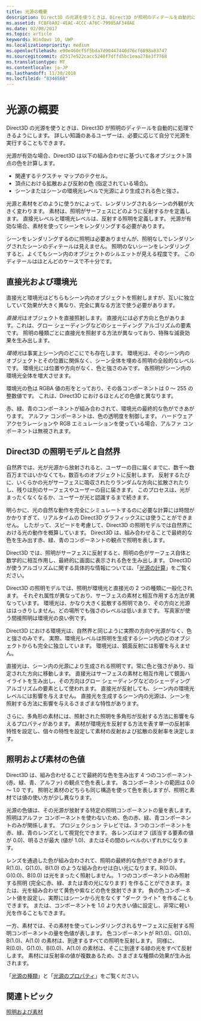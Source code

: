 ```yaml
---
title: 光源の概要
description: Direct3D の光源を使うときは、Direct3D が照明のディテールを自動的に処理できるようにします。 詳しい知識のあるユーザーは、必要に応じて自分で光源を実行することもできます。
ms.assetid: FCBF6A92-4EAC-4CCC-A76C-79985AF348AE
ms.date: 02/08/2017
ms.topic: article
keywords: Windows 10, UWP
ms.localizationpriority: medium
ms.openlocfilehash: e90e460cf5f5bda7d90447440d76cf6898a83747
ms.sourcegitcommit: d2517e522cacc5240f7dffd5bc1eaa278e3f7768
ms.translationtype: MT
ms.contentlocale: ja-JP
ms.lasthandoff: 11/30/2018
ms.locfileid: "8346568"
---
```

# <a name="lighting-overview"></a>光源の概要

Direct3D の光源を使うときは、Direct3D が照明のディテールを自動的に処理できるようにします。 詳しい知識のあるユーザーは、必要に応じて自分で光源を実行することもできます。

光源が有効な場合、Direct3D は以下の組み合わせに基づいて各オブジェクト頂点の色を計算します。

-   関連するテクスチャ マップのテクセル。
-   頂点における拡散および反射の色 (指定されている場合)。
-   シーンまたはシーンの環境光レベルで光源により生成される色と強さ。

光源と素材をどのように使うかによって、レンダリングされるシーンの外観が大きく変わります。 素材は、照明がサーフェスにどのように反射するかを定義します。 直接光レベルと環境光レベルは、反射する照明を定義します。 光源が有効な場合、素材を使ってシーンをレンダリングする必要があります。

シーンをレンダリングするのに照明は必要ありませんが、照明なしでレンダリングされたシーンのディテールは見えません。 照明のないシーンをレンダリングすると、よくてもシーン内のオブジェクトのシルエットが見える程度です。 このディテールはほとんどのケースで不十分です。

## <a name="span-iddirectlightvsambientlightspanspan-iddirectlightvsambientlightspandirect-light-vs-ambient-light"></a><span id="direct_light_vs._ambient_light"></span><span id="DIRECT_LIGHT_VS._AMBIENT_LIGHT"></span>直接光および環境光


直接光と環境光はどちらもシーン内のオブジェクトを照射しますが、互いに独立していて効果が大きく異なり、完全に異なる方法で使う必要があります。

*直接光*はオブジェクトを直接照射します。 直接光には必ず方向と色があります。これは、グロー シェーディングなどのシェーディング アルゴリズムの要素です。 照明の種類ごとに直接光を照射する方法が異なっており、特殊な減衰効果を生み出します。

*環境光*は事実上シーン内のどこにでも存在します。 環境光は、そのシーン内のオブジェクトとその位置に関係なく、シーン全体を埋める照明の全般的なレベルです。 環境光には位置や方向がなく、色と強さのみです。 各照明がシーン内の環境光全体を増大させます。

環境光の色は RGBA 値の形をとっており、その各コンポーネントは 0 ～ 255 の整数値です。 これは、Direct3D におけるほとんどの色値と異なります。

赤、緑、青のコンポーネントが組み合わされて、環境光の最終的な色ができあがります。 アルファ コンポーネントは、色の透明度を制御します。 ハードウェア アクセラレーションや RGB エミュレーションを使っている場合、アルファ コンポーネントは無視されます。

## <a name="span-iddirect3dlightmodelvsnaturespanspan-iddirect3dlightmodelvsnaturespandirect3d-light-model-vs-nature"></a><span id="direct3d_light_model_vs._nature"></span><span id="DIRECT3D_LIGHT_MODEL_VS._NATURE"></span>Direct3D の照明モデルと自然界


自然界では、光が光源から放射されると、ユーザーの目に届くまでに、数千～数百万まではいかなくても、数百ものオブジェクトに反射します。 反射するたびに、いくらかの光がサーフェスに吸収されたりランダムな方向に拡散されたりし、残りは別のサーフェスやユーザーの目に届きます。 このプロセスは、光がまったくなくなるか、ユーザーが光と認識するまで続きます。

明らかに、光の自然な動作を完全にシミュレートするのに必要な計算には時間がかかりすぎて、リアルタイムの Direct3D グラフィックスには使うことができません。 したがって、スピードを考慮して、Direct3D の照明モデルでは自然界における光の動作を概算しています。 Direct3D は、組み合わせることで最終的な色を生み出す赤、緑、青のコンポーネントの観点で照明を表します。

Direct3D では、照明がサーフェスに反射すると、照明の色がサーフェス自体と数学的に相互作用し、最終的に画面に表示される色を生み出します。 Direct3D が使うアルゴリズムに関する具体的な情報については、「[光源の計算](mathematics-of-lighting.md)」をご覧ください。

Direct3D の照明モデルでは、照明が環境光と直接光の 2 つの種類に一般化されます。 それぞれ属性が異なっており、サーフェスの素材と相互作用する方法が異なっています。 環境光は、かなり大きく拡散する照明であり、その方向と光源ははっきりしません。どの場所でも強さのレベルは低いままです。 写真家が使う間接照明は環境光の良い例です。

Direct3D における環境光は、自然界と同じように実際の方向や光源がなく、色と強さのみです。 実際、環境光レベルは照明を生成するシーン内のどのオブジェクトからも完全に独立しています。 環境光は、鏡面反射には影響を与えません。

直接光は、シーン内の光源により生成される照明です。常に色と強さがあり、指定された方向に移動します。 直接光はサーフェスの素材と相互作用して鏡面ハイライトを生み出し、その方向はグロー シェーディングなどのシェーディング アルゴリズムの要素として使われます。 直接光が反射しても、シーン内の環境光レベルには影響を与えません。 直接光を生成するシーン内の光源は、シーンを照射する方法に影響を与えるさまざまな特性があります。

さらに、多角形の素材には、照射された照明を多角形が反射する方法に影響を与えるプロパティがあります。 素材が環境光を反射する方法を表す単一の反射率特性を設定し、個々の特性を設定して素材の反射および拡散の反射率を決定します。

## <a name="span-idcolorvaluesforlightsandmaterialsspanspan-idcolorvaluesforlightsandmaterialsspanspan-idcolorvaluesforlightsandmaterialsspancolor-values-for-lights-and-materials"></a><span id="Color_Values_for_Lights_and_Materials"></span><span id="color_values_for_lights_and_materials"></span><span id="COLOR_VALUES_FOR_LIGHTS_AND_MATERIALS"></span>照明および素材の色値


Direct3D は、組み合わせることで最終的な色を生み出す 4 つのコンポーネント (赤、緑、青、アルファ) の観点で色を表します。 各コンポーネントの範囲は 0.0 ～ 1.0 です。 照明と素材のどちらも同じ構造を使って色を表しますが、照明と素材では値の使い方が少し異なります。

光源の色値は、その光源が放射する特定の照明コンポーネントの量を表します。 照明はアルファ コンポーネントを使わないため、色の赤、緑、青コンポーネントのみが関係します。 プロジェクション テレビでは、3 つのコンポーネントを赤、緑、青のレンズとして視覚化できます。 各レンズはオフ (該当する要素の値が 0.0)、明るさが最大 (値が 1.0)、またはその間のレベルのいずれかになります。

レンズを通過した色が組み合わされて、照明の最終的な色ができあがります。 R(1.0)、G(1.0)、B(1.0) のような組み合わせは白い光になります。R(0.0)、G(0.0)、B(0.0) は光をまったく照射しません。 1 つのコンポーネントのみ照射する照明 (完全に赤、緑、または青の光になります) を作ることができます。または、光を組み合わせて黄色や紫などの色を放射できます。 負の色コンポーネント値を設定し、実際にはシーンから光をなくす "ダーク ライト" を作ることもできます。 または、コンポーネントを 1.0 より大きい値に設定し、非常に軽い光を作ることもできます。

一方、素材では、その素材を使ってレンダリングされるサーフェスに反射する照明コンポーネントの量を色値が表します。 色コンポーネントが R(1.0)、G(1.0)、B(1.0)、A(1.0) の素材は、到達するすべての照明を反射します。 同様に、R(0.0)、G(1.0)、B(0.0)、A(1.0) の素材は、そこに到達する緑の光をすべて反射します。 素材には反射率の値が複数あるため、さまざまな種類の効果が生み出されます。

「[光源の種類](light-types.md)」と「[光源のプロパティ](light-properties.md)」をご覧ください。

## <a name="span-idrelated-topicsspanrelated-topics"></a><span id="related-topics"></span>関連トピック


[照明および素材](lights-and-materials.md)

 

 




